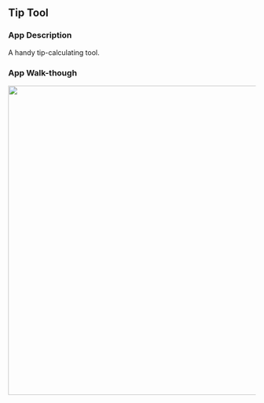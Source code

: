 ## Tip Tool

### App Description
A handy tip-calculating tool.

### App Walk-though
<img src="https://i.imgur.com/7nvnEEn.gif" width=630><br>
